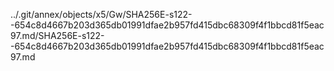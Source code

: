 ../.git/annex/objects/x5/Gw/SHA256E-s122--654c8d4667b203d365db01991dfae2b957fd415dbc68309f4f1bbcd81f5eac97.md/SHA256E-s122--654c8d4667b203d365db01991dfae2b957fd415dbc68309f4f1bbcd81f5eac97.md
